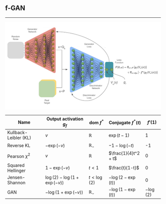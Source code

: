 ## f-GAN

---

![alt text](https://github.com/StefanoPenazzi2/StefanoPenazzi2.github.io/blob/main/imgs/fgans/fgans_architecture.png?raw=true)


| Name                | Output activation $g_f$                   | dom $f^*$        | Conjugate $f^*(t)$            | $f'(1)$    |
|---------------------|---------------------------------------------|--------------------|---------------------------------|-------------|
| Kullback-Leibler (KL) | $v$                                       | $\mathbb{R}$     | $\exp(t - 1)$                | 1           |
| Reverse KL          | $- \exp(-v)$                              | $\mathbb{R}_-$   | $-1 - \log(-t)$              | -1          |
| Pearson $\chi^2$  | $v$                                       | $\mathbb{R}$     | $\frac{1}{4}t^2 + t$         | 0           |
| Squared Hellinger   | $1 - \exp(-v)$                            | $t < 1$          | $\frac{t}{1-t}$              | 0           |
| Jensen-Shannon      | $\log(2) - \log(1 + \exp(-v))$            | $t < \log(2)$    | $- \log(2 - \exp(t))$        | 0           |
| GAN                 | $- \log(1 + \exp(-v))$                    | $\mathbb{R}_-$   | $- \log(1 - \exp(t))$        | $- \log(2)$ |
